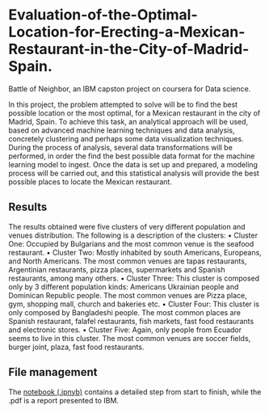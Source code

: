 # Evaluation-of-the-Optimal-Location-for-Erecting-a-Mexican-Restaurant-in-the-City-of-Madrid-Spain.
Battle of Neighbor, an IBM capston project on coursera for Data science.

In this project, the problem attempted to solve will be to find the best possible location or the most optimal, for
a Mexican restaurant in the city of Madrid, Spain. To achieve this task, an analytical approach will be used,
based on advanced machine learning techniques and data analysis, concretely clustering and perhaps some data
visualization techniques.
During the process of analysis, several data transformations will be performed, in order the find the best possible
data format for the machine learning model to ingest. Once the data is set up and prepared, a modeling process
will be carried out, and this statistical analysis will provide the best possible places to locate the Mexican
restaurant.

## Results
The results obtained were five clusters of very different population and venues distribution. The following
is a description of the clusters:
• Cluster One: Occupied by Bulgarians and the most common venue is the seafood restaurant.
• Cluster Two: Mostly inhabited by south Americans, Europeans, and North Americans. The most
common venues are tapas restaurants, Argentinian restaurants, pizza places, supermarkets and Spanish
restaurants, among many others.
• Cluster Three: This cluster is composed only by 3 different population kinds: Americans Ukrainian
people and Dominican Republic people. The most common venues are Pizza place, gym, shopping mall,
church and bakeries etc.
• Cluster Four: This cluster is only composed by Bangladeshi people. The most common places are
Spanish restaurant, falafel restaurants, fish markets, fast food restaurants and electronic stores.
• Cluster Five: Again, only people from Ecuador seems to live in this cluster. The most common venues
are soccer fields, burger joint, plaza, fast food restaurants. 

## File management

The [notebook (.ipnyb)](https://github.com/rcmolokwu/Evaluation-of-the-Optimal-Location-for-Erecting-a-Mexican-Restaurant-in-the-City-of-Madrid-Spain./blob/5570c6a7e6f6ff0023372a29ba6ba6c424715f88/capstone%20(1).ipynb) contains a detailed step from start to finish, while the .pdf is a report presented to IBM.


